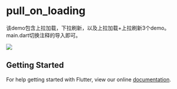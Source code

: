 # pull_on_loading

该demo包含上拉加载，下拉刷新，以及上拉加载+上拉刷新3个demo。
main.dart切换注释的导入即可。

![](https://user-gold-cdn.xitu.io/2018/9/7/165b34ca822a8f54?w=362&h=642&f=gif&s=4669741)

## Getting Started

For help getting started with Flutter, view our online
[documentation](https://flutter.io/).

